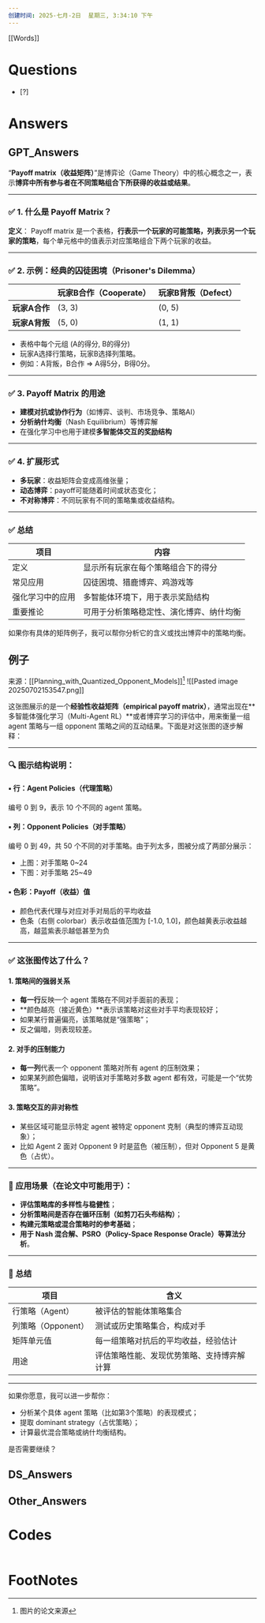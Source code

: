 ```yaml
---
创建时间: 2025-七月-2日  星期三, 3:34:10 下午
---
```

[[Words]]

# Questions

- [?] 


# Answers

## GPT_Answers
“**Payoff matrix（收益矩阵）**”是博弈论（Game Theory）中的核心概念之一，表示**博弈中所有参与者在不同策略组合下所获得的收益或结果**。

---

### ✅ 1. 什么是 Payoff Matrix？

**定义**：
Payoff matrix 是一个表格，**行表示一个玩家的可能策略，列表示另一个玩家的策略**，每个单元格中的值表示对应策略组合下两个玩家的收益。

---

### ✅ 2. 示例：经典的囚徒困境（Prisoner's Dilemma）

|           | 玩家B合作（Cooperate） | 玩家B背叛（Defect） |
| --------- | ---------------- | ------------- |
| **玩家A合作** | (3, 3)           | (0, 5)        |
| **玩家A背叛** | (5, 0)           | (1, 1)        |

* 表格中每个元组 (A的得分, B的得分)
* 玩家A选择行策略，玩家B选择列策略。
* 例如：A背叛，B合作 ⇒ A得5分，B得0分。

---

### ✅ 3. Payoff Matrix 的用途

* **建模对抗或协作行为**（如博弈、谈判、市场竞争、策略AI）
* **分析纳什均衡**（Nash Equilibrium）等博弈解
* 在强化学习中也用于建模**多智能体交互的奖励结构**

---

### ✅ 4. 扩展形式

* **多玩家**：收益矩阵会变成高维张量；
* **动态博弈**：payoff可能随着时间或状态变化；
* **不对称博弈**：不同玩家有不同的策略集或收益结构。

---

### ✅ 总结

| 项目       | 内容                   |
| -------- | -------------------- |
| 定义       | 显示所有玩家在每个策略组合下的得分    |
| 常见应用     | 囚徒困境、猎鹿博弈、鸡游戏等       |
| 强化学习中的应用 | 多智能体环境下，用于表示奖励结构     |
| 重要推论     | 可用于分析策略稳定性、演化博弈、纳什均衡 |

如果你有具体的矩阵例子，我可以帮你分析它的含义或找出博弈中的策略均衡。
## 例子
来源：[[Planning_with_Quantized_Opponent_Models]][^1]
![[Pasted image 20250702153547.png]]


这张图展示的是一个**经验性收益矩阵（empirical payoff matrix）**，通常出现在\*\*多智能体强化学习（Multi-Agent RL）\*\*或者博弈学习的评估中，用来衡量一组 agent 策略与一组 opponent 策略之间的互动结果。下面是对这张图的逐步解释：

---

### 🔍 图示结构说明：

#### ▪ 行：**Agent Policies**（代理策略）

编号 0 到 9，表示 10 个不同的 agent 策略。

#### ▪ 列：**Opponent Policies**（对手策略）

编号 0 到 49，共 50 个不同的对手策略。由于列太多，图被分成了两部分展示：

* 上图：对手策略 0\~24
* 下图：对手策略 25\~49

#### ▪ 色彩：**Payoff（收益）值**

* 颜色代表代理与对应对手对局后的平均收益
* 色条（右侧 colorbar）表示收益值范围为 \[-1.0, 1.0]，颜色越黄表示收益越高，越蓝紫表示越低甚至为负

---

### ✅ 这张图传达了什么？

#### 1. **策略间的强弱关系**

* **每一行**反映一个 agent 策略在不同对手面前的表现；
* \*\*颜色越亮（接近黄色）\*\*表示该策略对这些对手平均表现较好；
* 如果某行普遍偏亮，该策略就是“强策略”；
* 反之偏暗，则表现较差。

#### 2. **对手的压制能力**

* **每一列**代表一个 opponent 策略对所有 agent 的压制效果；
* 如果某列颜色偏暗，说明该对手策略对多数 agent 都有效，可能是一个“优势策略”。

#### 3. **策略交互的非对称性**

* 某些区域可能显示特定 agent 被特定 opponent 克制（典型的博弈互动现象）；
* 比如 Agent 2 面对 Opponent 9 时是蓝色（被压制），但对 Opponent 5 是黄色（占优）。

---

### 📌 应用场景（在论文中可能用于）：

* **评估策略库的多样性与稳健性**；
* **分析策略间是否存在循环压制（如剪刀石头布结构）**；
* **构建元策略或混合策略时的参考基础**；
* **用于 Nash 混合解、PSRO（Policy-Space Response Oracle）等算法分析**。

---

### 🧠 总结

| 项目            | 含义                    |
| ------------- | --------------------- |
| 行策略（Agent）    | 被评估的智能体策略集合           |
| 列策略（Opponent） | 测试或历史策略集合，构成对手        |
| 矩阵单元值         | 每一组策略对抗后的平均收益，经验估计    |
| 用途            | 评估策略性能、发现优势策略、支持博弈解计算 |

---

如果你愿意，我可以进一步帮你：

* 分析某个具体 agent 策略（比如第3个策略）的表现模式；
* 提取 dominant strategy（占优策略）；
* 计算最优混合策略或纳什均衡结构。

是否需要继续？

## DS_Answers


## Other_Answers


# Codes

```python

```



# FootNotes

[^1]: 图片的论文来源